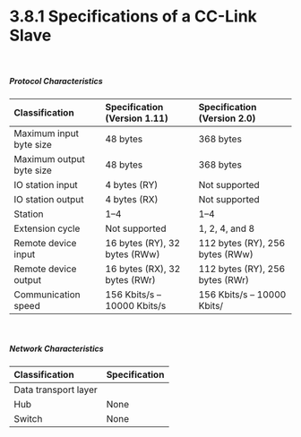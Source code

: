 ﻿# 3.8.1 Specifications of a CC-Link Slave

<br>

##### Protocol Characteristics

| **Classification**                   | **Specification**  (Version 1.11)    | **Specification**  (Version 2.0)     |
| :---                       | :---                       | :---                        |
| Maximum input byte size        | 48 bytes                   | 368 bytes                   |
| Maximum output byte size        | 48 bytes                   | 368 bytes                   |
| IO station input           | 4 bytes (RY)                | Not supported                       |
| IO station output          | 4 bytes (RX)                | Not supported                       |
| Station                    | 1–4                      | 1–4                       |
| Extension cycle            | Not supported                      | 1, 2, 4, and 8                  |
| Remote device input        | 16 bytes (RY), 32 bytes (RWw) | 112 bytes (RY), 256 bytes (RWw)|
| Remote device output       | 16 bytes (RX), 32 bytes (RWr) | 112 bytes (RY), 256 bytes (RWr)|
| Communication speed                   | 156 Kbits/s – 10000 Kbits/s        | 156 Kbits/s – 10000 Kbits/



<br>

##### Network Characteristics

| **Classification**                       | **Specification**                     |
| :---                           | :---                      |
| Data transport layer           |                           |
| Hub                            | None                  |
| Switch                         | None                  |
